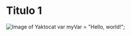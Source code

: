 # Titulo 1
![Image of Yaktocat](https://octodex.github.com/images/yaktocat.png)
var myVar = "Hello, world!";
